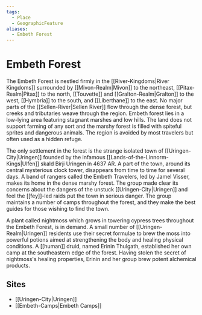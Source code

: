```yaml
---
tags:
  - Place
  - GeographicFeature
aliases:
  - Embeth Forest
---
```

# Embeth Forest
The Embeth Forest is nestled firmly in the [[River-Kingdoms|River Kingdoms]] surrounded by [[Mivon-Realm|Mivon]] to the northeast, [[Pitax-Realm|Pitax]] to the north, [[Touvette]] and [[Gralton-Realm|Gralton]] to the west, [[Hymbria]] to the south, and [[Liberthane]] to the east. No major parts of the [[Sellen-River|Sellen River]] flow through the dense forest, but creeks and tributaries weave through the region. Embeth forest lies in a low-lying area featuring stagnant marshes and low hills. The land does not support farming of any sort and the marshy forest is filled with spiteful sprites and dangerous animals. The region is avoided by most travelers but often used as a hidden refuge.

The only settlement in the forest is the strange isolated town of [[Uringen-City|Uringen]] founded by the infamous [[Lands-of-the-Linnorm-Kings|Ulfen]] skald Birji Uringen in 4637 AR. A part of the town, around its central mysterious clock tower, disappears from time to time for several days. A band of rangers called the Embeth Travelers, led by Jamel Visser, makes its home in the dense marshy forest. The group made clear its concerns about the dangers of the unstuck [[Uringen-City|Uringen]] and feel the [[fey]]-led raids put the town in serious danger. The group maintains a number of camps throughout the forest, and they make the best guides for those wishing to find the town.

A plant called nightmoss which grows in towering cypress trees throughout the Embeth Forest, is in demand. A small number of [[Uringen-Realm|Uringen]] residents use their secret formulae to brew the moss into powerful potions aimed at strengthening the body and healing physical conditions. A [[human]] druid, named Erinin Thulgath, established her own camp at the southeastern edge of the forest. Having stolen the secret of nightmoss's healing properties, Erinin and her group brew potent alchemical products.
## Sites
- [[Uringen-City|Uringen]]
- [[Embeth-Camps|Embeth Camps]]